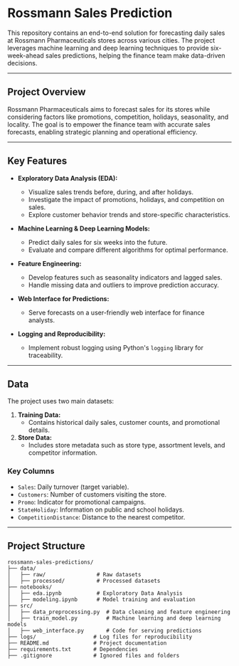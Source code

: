 # Rossmann Sales Prediction

This repository contains an end-to-end solution for forecasting daily sales at Rossmann Pharmaceuticals stores across various cities. The project leverages machine learning and deep learning techniques to provide six-week-ahead sales predictions, helping the finance team make data-driven decisions.

---

## **Project Overview**
Rossmann Pharmaceuticals aims to forecast sales for its stores while considering factors like promotions, competition, holidays, seasonality, and locality. The goal is to empower the finance team with accurate sales forecasts, enabling strategic planning and operational efficiency.

---

## **Key Features**
- **Exploratory Data Analysis (EDA):**
  - Visualize sales trends before, during, and after holidays.
  - Investigate the impact of promotions, holidays, and competition on sales.
  - Explore customer behavior trends and store-specific characteristics.

- **Machine Learning & Deep Learning Models:**
  - Predict daily sales for six weeks into the future.
  - Evaluate and compare different algorithms for optimal performance.

- **Feature Engineering:**
  - Develop features such as seasonality indicators and lagged sales.
  - Handle missing data and outliers to improve prediction accuracy.

- **Web Interface for Predictions:**
  - Serve forecasts on a user-friendly web interface for finance analysts.

- **Logging and Reproducibility:**
  - Implement robust logging using Python's `logging` library for traceability.

---

## **Data**
The project uses two main datasets:
1. **Training Data:**
   - Contains historical daily sales, customer counts, and promotional details.
2. **Store Data:**
   - Includes store metadata such as store type, assortment levels, and competitor information.

### **Key Columns**
- `Sales`: Daily turnover (target variable).
- `Customers`: Number of customers visiting the store.
- `Promo`: Indicator for promotional campaigns.
- `StateHoliday`: Information on public and school holidays.
- `CompetitionDistance`: Distance to the nearest competitor.

---

## **Project Structure**
```plaintext
rossmann-sales-predictions/
├── data/
│   ├── raw/                # Raw datasets
│   ├── processed/          # Processed datasets
├── notebooks/
│   ├── eda.ipynb           # Exploratory Data Analysis
│   ├── modeling.ipynb      # Model training and evaluation
├── src/
│   ├── data_preprocessing.py  # Data cleaning and feature engineering
│   ├── train_model.py         # Machine learning and deep learning models
│   ├── web_interface.py       # Code for serving predictions
├── logs/                  # Log files for reproducibility
├── README.md              # Project documentation
├── requirements.txt       # Dependencies
├── .gitignore             # Ignored files and folders
